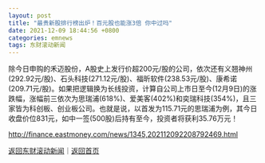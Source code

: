 ```yaml
---
layout: post
title: "最贵新股排行榜出炉！百元股也能涨3倍 你中过吗"
date: 2021-12-09 18:44:56 +0800
categories: emnews
tags: 东财滚动新闻
---
```


除今日申购的禾迈股份，A股史上发行价超200元/股的公司，依次还有义翘神州(292.92元/股)、石头科技(271.12元/股)、福昕软件(238.53元/股)、康希诺(209.71元/股)。如果把逻辑换为长线投资，计算自公司上市日至今(12月9日)的涨跌幅，涨幅前三依次为思瑞浦(618%)、爱美客(402%)和奕瑞科技(354%)，且三家皆为科创板、创业板公司。也就是说，以首发为115.71元的思瑞浦为例，其今日收盘价位831元，如中一签(500股)后持有至今，投资者将获利35.76万元！

<http://finance.eastmoney.com/news/1345,202112092208792469.html>

[返回东财滚动新闻](//finews.withounder.com/emnews/)｜[返回首页](//finews.withounder.com/)